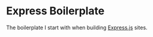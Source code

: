 # Express Boilerplate

The boilerplate I start with when building [Express.js](http://expressjs.com/) sites.
